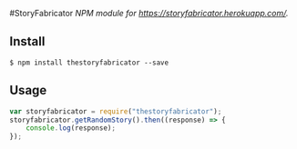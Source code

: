 #StoryFabricator
*NPM module for https://storyfabricator.herokuapp.com/.*

## Install

```
$ npm install thestoryfabricator --save
```

## Usage

```js
var storyfabricator = require("thestoryfabricator");
storyfabricator.getRandomStory().then((response) => {
    console.log(response);
});
```